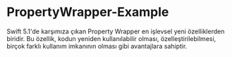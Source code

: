 # PropertyWrapper-Example

Swift 5.1'de karşımıza çıkan Property Wrapper en işlevsel yeni özelliklerden biridir. Bu özellik, kodun yeniden kullanılabilir olması, özelleştirilebilmesi, birçok farklı kullanım imkanının olması gibi avantajlara sahiptir.
